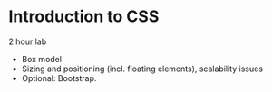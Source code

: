 # Introduction to CSS

2 hour lab

- Box model
- Sizing and positioning (incl. floating elements), scalability issues
- Optional: Bootstrap.